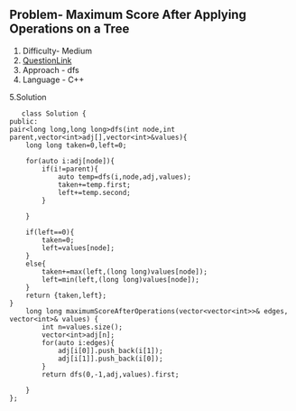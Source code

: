 
## Problem-  Maximum Score After Applying Operations on a Tree
1. Difficulty- Medium
2. [QuestionLink](https://leetcode.com/problems/maximum-score-after-applying-operations-on-a-tree/description/)
3. Approach - dfs
4. Language - C++


5.Solution  
  

       class Solution {
    public:
    pair<long long,long long>dfs(int node,int parent,vector<int>adj[],vector<int>&values){
        long long taken=0,left=0;
    
        for(auto i:adj[node]){
            if(i!=parent){
                auto temp=dfs(i,node,adj,values);
                taken+=temp.first;
                left+=temp.second;
            }
    
        }
    
        if(left==0){
            taken=0;
            left=values[node];
        }
        else{
            taken+=max(left,(long long)values[node]);
            left=min(left,(long long)values[node]);
        }
        return {taken,left};
    }
        long long maximumScoreAfterOperations(vector<vector<int>>& edges, vector<int>& values) {
            int n=values.size();
            vector<int>adj[n];
            for(auto i:edges){
                adj[i[0]].push_back(i[1]);
                adj[i[1]].push_back(i[0]);
            }
            return dfs(0,-1,adj,values).first;
            
        }
    };
     
       
      
        
